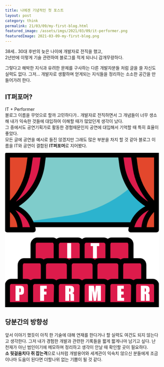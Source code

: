 ```yaml
---
title: 나에겐 기념적인 첫 포스트
layout: post
category: think
permalink: 21/03/09/my-first-blog.html
featured_image: /assets/imgs/2021/03/09/it-performer.png
featuredImage: 2021-03-09-my-first-blog.png
---
```


38세.. 30대 후반의 늦은 나이에 개발자로 전직을 했고,  
2년만에 이렇게 기술 관련하여 블로그를 적게 되나니 감개무량하다.

그렇다고 해박한 지식과 유려한 문체를 구사하는 다른 개발자분들 처럼 글을 쓸 자신도 실력도 없다. 그저... 개발자로 생활하며 얻게되는 지식들을 정리하는 소소한 공간을 만들어가려 한다.

## IT퍼포머?

IT + Performer  
블로그 이름을 무엇으로 할까 고민하다가.. 개발자로 전직하면서 그 개념들이 너무 생소해 내가 익숙한 것들에 대입하여 이해할 때가 많았던게 생각이 났다.  
그 중에서도 공연기획가로 활동한 경험때문인지 공연에 대입해서 기억할 때 특히 효율이 좋았다.  
모든 글에 공연을 예시로 들진 않겠지만 그래도 많은 부분을 차지 할 것 같아 블로그 이름을 IT와 공연이 결합된 **IT퍼포머**로 지어봤다.

![IT Performer](./images/it-performer.png)

## 당분간의 방향성

앞서 이야기 했듯이 아직 한 기술에 대해 연재를 한다거나 할 실력도 여건도 되지 않는다고 생각한다. 그저 내가 경험한 개발과 관련한 기록들을 짧게 짧게나마 남기고 싶다. 난 천재가 아닌 범인이기에 메모하며 정리하고 생각이 안날 때 확인할 곳이 필요하다.  
**소 뒷걸음치다 쥐 잡는격**으로 나처럼 개발용어와 세계관이 익숙치 않으신 분들에게 조금이나마 도움이 된다면 더할나위 없는 기쁨이 될 것 같다.
